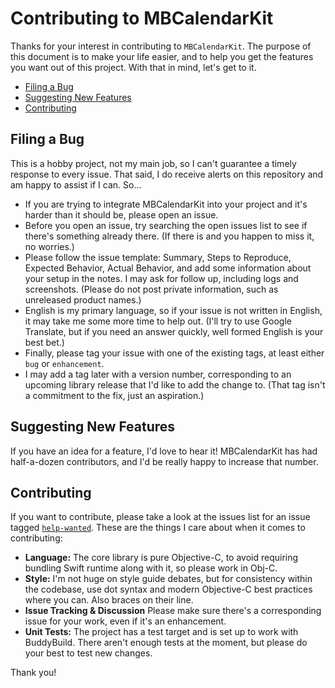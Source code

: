 # Contributing to MBCalendarKit

Thanks for your interest in contributing to `MBCalendarKit`. The purpose of this document is to make your life easier, and to help you get the features you want out of this project. With that in mind, let's get to it.

- [Filing a Bug](#filing-a-bug)
- [Suggesting New Features](#suggesting-new-features)
- [Contributing](#contributing)

## Filing a Bug

This is a hobby project, not my main job, so I can't guarantee a timely response to every issue. That said, I do receive alerts on this repository and am happy to assist if I can. So...

- If you are trying to integrate MBCalendarKit into your project and it's harder than it should be, please open an issue. 
- Before you open an issue, try searching the open issues list to see if there's something already there. (If there is and you happen to miss it, no worries.)
- Please follow the issue template: Summary, Steps to Reproduce, Expected Behavior, Actual Behavior, and add some information about your setup in the notes. I may ask for follow up, including logs and screenshots. (Please do not post private information, such as unreleased product names.)
- English is my primary language, so if your issue is not written in English, it may take me some more time to help out. (I'll try to use Google Translate, but if you need an answer quickly, well formed English is your best bet.)
- Finally, please tag your issue with one of the existing tags, at least either `bug` or `enhancement`. 
- I may add a tag later with a version number, corresponding to an upcoming library release that I'd like to add the change to.  (That tag isn't a commitment to the fix, just an aspiration.)


## Suggesting New Features
If you have an idea for a feature, I'd love to hear it! MBCalendarKit has had half-a-dozen contributors, and I'd be really happy to increase that number.


## Contributing
If you want to contribute, please take a look at the issues list for an issue tagged [`help-wanted`](https://github.com/MosheBerman/MBCalendarKit/issues?q=is%3Aissue+is%3Aopen+label%3Ahelp-wanted). These are the things I care about when it comes to contributing:

- **Language:** The core library is pure Objective-C, to avoid requiring bundling Swift runtime along with it, so please work in Obj-C.
- **Style:** I'm not huge on style guide debates, but for consistency within the codebase, use dot syntax and modern Objective-C best practices where you can. Also braces on their line.
- **Issue Tracking & Discussion** Please make sure there's a corresponding issue for your work, even if it's an enhancement.
- **Unit Tests:** The project has a test target and is set up to work with BuddyBuild. There aren't enough tests at the moment, but please do your best to test new changes.

Thank you!